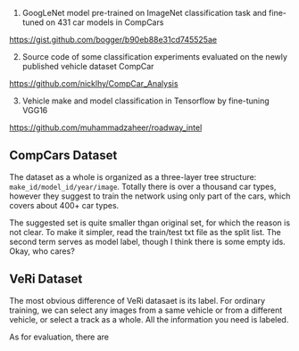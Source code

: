 1. GoogLeNet model pre-trained on ImageNet classification task and fine-tuned on 431 car models in CompCars 

https://gist.github.com/bogger/b90eb88e31cd745525ae

2. Source code of some classification experiments evaluated on the newly published vehicle dataset CompCar

https://github.com/nicklhy/CompCar_Analysis

3. Vehicle make and model classification in Tensorflow by fine-tuning VGG16

https://github.com/muhammadzaheer/roadway_intel

## CompCars Dataset

The dataset as a whole is organized as a three-layer tree structure: `make_id/model_id/year/image`. Totally there is over a thousand car types, however they suggest to train the network using only part of the cars, which covers about 400+ car types.

The suggested set is quite smaller thgan original set, for which the reason is not clear. To make it simpler, read the train/test txt file as the split list. The second term serves as model label, though I think there is some empty ids. Okay, who cares?

## VeRi Dataset

The most obvious difference of VeRi datasaet is its label. For ordinary training, we can select any images from a same vehicle or from a different vehicle, or select a track as a whole. All the information you need is labeled.

As for evaluation, there are 